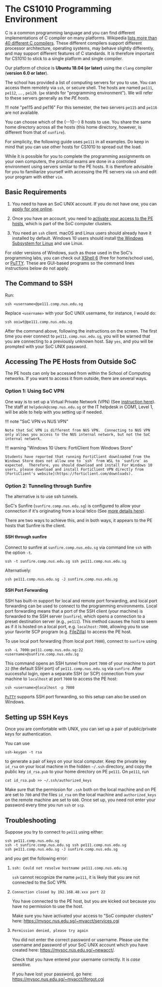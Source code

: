 # The CS1010 Programming Environment

C is a common programming language and you can find different implementations of C compiler on many platforms.  Wikipedia [lists more than 40 different C compilers](https://en.wikipedia.org/wiki/List_of_compilers#C_compilers).  These different compilers support different processor architecture, operating systems, may behave slightly differently, and may support different features of C standards.  It is therefore important for CS1010 to stick to a single platform and single compiler.

Our platform of choice is **Ubuntu 18.04 (or later)** using the `clang` compiler (**version 6.0 or later**).

The school has provided a list of computing servers for you to use.  You can access them remotely via `ssh`, or secure shell.  The hosts are named `pe111`, `pe112`, ... , `pe120`.  (`pe` stands for "programming environment").  We will refer to these servers generally as the _PE hosts._

!!! note "pe115 and pe116"
    For this semester, the two servers `pe115` and `pe116` are not available.

You can choose which of the {--10--} 8 hosts to use.  You share the same home directory across all the hosts (this home directory, however, is different from that of `sunfire`).

For simplicity, the following guide uses `pe111` in all examples.  Do keep in mind that you can use other hosts for CS1010 to spread out the load.

While it is possible for you to complete the programming assignments on your own computers, the practical exams are done in a controlled environment using servers similar to the PE hosts.  It is therefore advisable for you to familiarize yourself with accessing the PE servers via `ssh` and edit your program with either `vim`.

## Basic Requirements

1. You need to have an SoC UNIX account.  If you do not have one, you can [apply for one online](https://mysoc.nus.edu.sg/~newacct/).

2. Once you have an account, you need to [activate your access to the PE hosts](https://mysoc.nus.edu.sg/~myacct/services.cgi), which is part of the SoC computer clusters.

3. You need an `ssh` client.  macOS and Linux users should already have it installed by default.  Windows 10 users should install [the Windows Subsystem for Linux](https://docs.microsoft.com/en-us/windows/wsl/install-win10) and use Linux.

For older versions of Windows, such as those used in the SoC's programming labs, you can check out [XShell 6](https://www.netsarang.com/products/xsh_overview.html) (free for home/school use), or [PuTTY](https://www.putty.org).  These are GUI-based programs so the command lines instructions below do not apply.

## The Command to SSH

Run:
```
ssh <username>@pe111.comp.nus.edu.sg
```

Replace `<username>` with your SoC UNIX username, for instance, I would do:
```
ssh ooiwt@pe111.comp.nus.edu.sg
```

After the command above, following the instructions on the screen.  The first time you ever connect to `pe111.comp.nus.edu.sg`, you will be warned that you are connecting to a previously unknown host.  Say `yes`, and you will be prompted with your SoC UNIX password.

## Accessing The PE Hosts from Outside SoC

The PE hosts can only be accessed from within the School of Computing networks.  If you want to access it from outside, there are several ways.

### Option 1: Using SoC VPN
One way is to set up a Virtual Private Network (VPN) (See [instruction here](https://dochub.comp.nus.edu.sg/cf/guides/network/vpn)).  The staff at `helpdesk@comp.nus.edu.sg` or the IT helpdesk in COM1, Level 1, will be able to help with you setting up if needed.

!!! note "SoC VPN vs NUS VPN"

    Note that SoC VPN is different from NUS VPN.  Connecting to NUS VPN only allows you access to the NUS internal network, but not the SoC internal network.

!!! warning "Windows 10 Users: FortiClient from Windows Store"

    Students have reported that running FortiClient downloaded from the Windows Store does not allow one to `ssh` from WSL to `sunfire` as expected.  Therefore, you should download and install For Windows 10 users, please download and install FortiClient VPN directly from [FortiClient's website](https://forticlient.com/downloads).

### Option 2: Tunneling through Sunfire

The alternative is to use ssh tunnels.

SoC's Sunfire (`sunfire.comp.nus.edu.sg`) is configured to allow your connection if it's originating from a local telco (See [more details here](https://dochub.comp.nus.edu.sg/cf/guides/unix/soc_unix_pass_your_direct_access_to_soc_unix_servers)).

There are two ways to achieve this, and in both ways, it appears to the PE hosts that Sunfire is the client.

#### SSH through sunfire

Connect to sunfire at `sunfire.comp.nus.edu.sg` via command line `ssh` with the option `-t`.
```
ssh -t sunfire.comp.nus.edu.sg ssh pe111.comp.nus.edu.sg
```

Alternatively:
```
ssh pe111.comp.nus.edu.sg -J sunfire.comp.nus.edu.sg
```

#### SSH Port Forwarding

SSH has built-in support for local and remote port forwarding, and local port forwarding can be used to connect to the programming environments.  Local port forwarding means that a port of the SSH client (your machine) is forwarded to the SSH server (`sunfire`), which opens a connection to a preset destination server (e.g., `pe111`).  This method causes the host to seem as if it is hosted on a local port, e.g. `localhost:7000`, allowing you to use your favorite SCP program (e.g. [FileZilla](https://filezilla-project.org/)) to access the PE host.

To use local port forwarding (from local port `7000`), connect to `sunfire` using
```
ssh -L 7000:pe111.comp.nus.edu.sg:22 <username>@sunfire.comp.nus.edu.sg
```
This command opens an SSH tunnel from port `7000` of your machine to port `22` (the default SSH port) of `pe111.comp.nus.edu.sg` via `sunfire`.  After successful login, open a separate SSH (or SCP) connection from your machine to `localhost` at port `7000` to access the PE host:

```
ssh <username>@localhost -p 7000
```

[`PuTTY`](https://www.chiark.greenend.org.uk/~sgtatham/putty/latest.html) supports SSH port forwarding, so this setup can also be used on Windows.

## Setting up SSH Keys

Once you are comfortable with UNIX, you can set up a pair of public/private keys for authentication.  

You can use
```
ssh-keygen -t rsa
```

to generate a pair of keys on your local computer.  Keep the private key `id_rsa` on your local machine in the hidden `~/.ssh` directory, and copy the public key `id_rsa.pub` to your home directory on PE `pe111`.  On `pe111`, run
```
cat id_rsa.pub >> ~/.ssh/authorized_keys
```

Make sure that the permission for `.ssh` both on the local machine and on PE are set to `700` and the files `id_rsa` on the local machine and `authorized_keys` on the remote machine are set to `600`.  Once set up, you need not enter your password every time you run `ssh` or `scp`.  

## Troubleshooting

Suppose you try to connect to `pe111` using either:
```
ssh pe111.comp.nus.edu.sg
ssh -t sunfire.comp.nus.edu.sg ssh pe111.comp.nus.edu.sg
ssh pe111.comp.nus.edu.sg -J sunfire.comp.nus.edu.sg
```
and you get the following error:

1. `ssh: Could not resolve hostname pe111.comp.nus.edu.sg`

	`ssh` cannot recognize the name `pe111`, it is likely that you are not connected to the SoC VPN.

2. `Connection closed by 192.168.48.xxx port 22`

    You have connected to the PE host, but you are kicked out because you have no permission to use the host.

	Make sure you have activated your access to "SoC computer clusters" here: https://mysoc.nus.edu.sg/~myacct/services.cgi

3. `Permission denied, please try again`

    You did not enter the correct password or username.  Please use the username and password 
of your SoC UNIX account which you have created here: https://mysoc.nus.edu.sg/~newacct/.   

    Check that you have entered your username correctly.  It is _case sensitive_.

    If you have lost your password, go here: https://mysoc.nus.edu.sg/~myacct/iforgot.cgi

